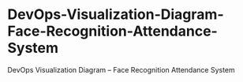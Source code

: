 # DevOps-Visualization-Diagram-Face-Recognition-Attendance-System
DevOps Visualization Diagram – Face Recognition Attendance System

